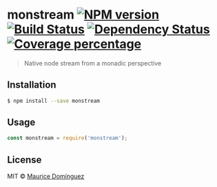 # monstream [![NPM version][npm-image]][npm-url] [![Build Status][travis-image]][travis-url] [![Dependency Status][daviddm-image]][daviddm-url] [![Coverage percentage][coveralls-image]][coveralls-url]
> Native node stream from a monadic perspective

## Installation

```sh
$ npm install --save monstream
```

## Usage

```js
const monstream = require('monstream');
```
## License

MIT © [Maurice Domínguez](https://github.com/madoos)


[npm-image]: https://badge.fury.io/js/monstream.svg
[npm-url]: https://npmjs.org/package/monstream
[travis-image]: https://travis-ci.org/madoos/monstream.svg?branch=master
[travis-url]: https://travis-ci.org/madoos/monstream
[daviddm-image]: https://david-dm.org/madoos/monstream.svg?theme=shields.io
[daviddm-url]: https://david-dm.org/madoos/monstream
[coveralls-image]: https://coveralls.io/repos/madoos/monstream/badge.svg
[coveralls-url]: https://coveralls.io/r/madoos/monstream
